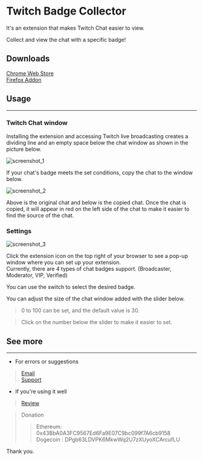 # Twitch Badge Collector
It's an extension that makes Twitch Chat easier to view.

Collect and view the chat with a specific badge!

## Downloads

[Chrome Web Store](https://chrome.google.com/webstore/detail/twitch-badge-collector/gnkpenemgdhdckabddlbcjlhplmhlhoj)<br>
[Firefox Addon](https://addons.mozilla.org/ko/firefox/addon/twitch-badge-collector/)

## Usage
***

### Twitch Chat window
Installing the extension and accessing Twitch live broadcasting creates a dividing line and an empty space below the chat window as shown in the picture below.

![screenshot_1](/screenshot/en/chat_room_example.png)

If your chat's badge meets the set conditions, copy the chat to the window below.

![screenshot_2](/screenshot/en/chat_room_example_2.png)

Above is the original chat and below is the copied chat.
Once the chat is copied, it will appear in red on the left side of the chat to make it easier to find the source of the chat.

### Settings
![screenshot_3](/screenshot/en/popup.png)

Click the extension icon on the top right of your browser to see a pop-up window where you can set up your extension.<br>
Currently, there are 4 types of chat badges support. (Broadcaster, Moderator, VIP, Verified)

You can use the switch to select the desired badge.

You can adjust the size of the chat window added with the slider below.


> 0 to 100 can be set, and the default value is 30.

> Click on the number below the slider to make it easier to set.



## See more
***

* For errors or suggestions

> [Email](emailto:n5lp97@gmail.com)<br>
> [Support](https://chrome.google.com/webstore/detail/twitch-badge-collector/gnkpenemgdhdckabddlbcjlhplmhlhoj/support)

* If you're using it well

> [Review](https://chrome.google.com/webstore/detail/twitch-badge-collector/gnkpenemgdhdckabddlbcjlhplmhlhoj/reviews)

> Donation
>> Ethereum: 0x43BbA0A3FC9567Ed6Fa9E07C9bc099f7A6cb9158 <br>
>> Dogecoin : DPgb63LDVPK6MkwWq2U7zXUyoXCArcufLU

Thank you.